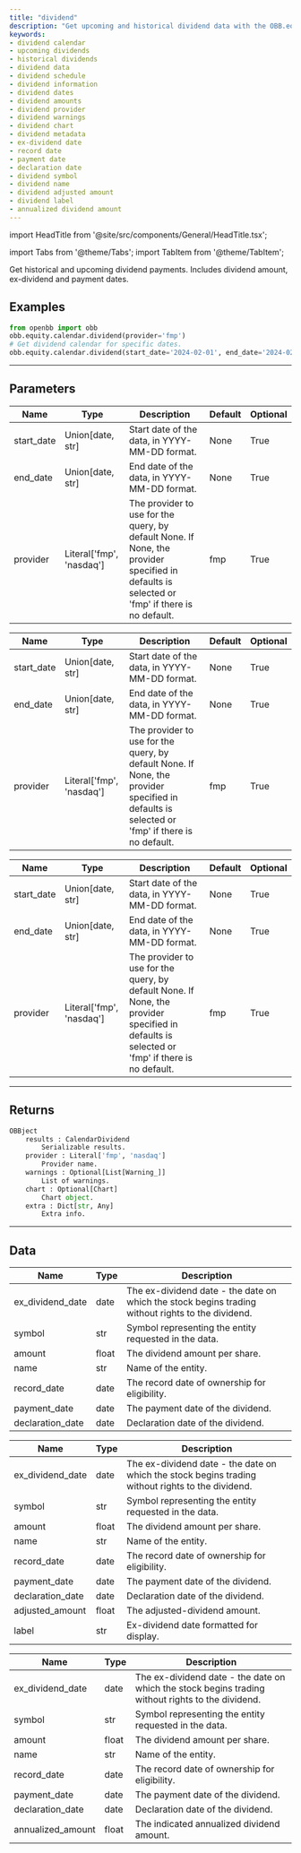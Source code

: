 ```yaml
---
title: "dividend"
description: "Get upcoming and historical dividend data with the OBB.equity.calendar.dividend  method. This method allows you to retrieve dividend information such as dates, amounts,  and provider details. It also provides warnings, charts, and metadata for further  analysis."
keywords:
- dividend calendar
- upcoming dividends
- historical dividends
- dividend data
- dividend schedule
- dividend information
- dividend dates
- dividend amounts
- dividend provider
- dividend warnings
- dividend chart
- dividend metadata
- ex-dividend date
- record date
- payment date
- declaration date
- dividend symbol
- dividend name
- dividend adjusted amount
- dividend label
- annualized dividend amount
---
```


import HeadTitle from '@site/src/components/General/HeadTitle.tsx';

<HeadTitle title="equity/calendar/dividend - Reference | OpenBB Platform Docs" />

<!-- markdownlint-disable MD012 MD031 MD033 -->

import Tabs from '@theme/Tabs';
import TabItem from '@theme/TabItem';

Get historical and upcoming dividend payments. Includes dividend amount, ex-dividend and payment dates.


Examples
--------

```python
from openbb import obb
obb.equity.calendar.dividend(provider='fmp')
# Get dividend calendar for specific dates.
obb.equity.calendar.dividend(start_date='2024-02-01', end_date='2024-02-07', provider='nasdaq')
```

---

## Parameters

<Tabs>

<TabItem value='standard' label='standard'>

| Name | Type | Description | Default | Optional |
| ---- | ---- | ----------- | ------- | -------- |
| start_date | Union[date, str] | Start date of the data, in YYYY-MM-DD format. | None | True |
| end_date | Union[date, str] | End date of the data, in YYYY-MM-DD format. | None | True |
| provider | Literal['fmp', 'nasdaq'] | The provider to use for the query, by default None. If None, the provider specified in defaults is selected or 'fmp' if there is no default. | fmp | True |
</TabItem>

<TabItem value='fmp' label='fmp'>

| Name | Type | Description | Default | Optional |
| ---- | ---- | ----------- | ------- | -------- |
| start_date | Union[date, str] | Start date of the data, in YYYY-MM-DD format. | None | True |
| end_date | Union[date, str] | End date of the data, in YYYY-MM-DD format. | None | True |
| provider | Literal['fmp', 'nasdaq'] | The provider to use for the query, by default None. If None, the provider specified in defaults is selected or 'fmp' if there is no default. | fmp | True |
</TabItem>

<TabItem value='nasdaq' label='nasdaq'>

| Name | Type | Description | Default | Optional |
| ---- | ---- | ----------- | ------- | -------- |
| start_date | Union[date, str] | Start date of the data, in YYYY-MM-DD format. | None | True |
| end_date | Union[date, str] | End date of the data, in YYYY-MM-DD format. | None | True |
| provider | Literal['fmp', 'nasdaq'] | The provider to use for the query, by default None. If None, the provider specified in defaults is selected or 'fmp' if there is no default. | fmp | True |
</TabItem>

</Tabs>

---

## Returns

```python wordwrap
OBBject
    results : CalendarDividend
        Serializable results.
    provider : Literal['fmp', 'nasdaq']
        Provider name.
    warnings : Optional[List[Warning_]]
        List of warnings.
    chart : Optional[Chart]
        Chart object.
    extra : Dict[str, Any]
        Extra info.

```

---

## Data

<Tabs>

<TabItem value='standard' label='standard'>

| Name | Type | Description |
| ---- | ---- | ----------- |
| ex_dividend_date | date | The ex-dividend date - the date on which the stock begins trading without rights to the dividend. |
| symbol | str | Symbol representing the entity requested in the data. |
| amount | float | The dividend amount per share. |
| name | str | Name of the entity. |
| record_date | date | The record date of ownership for eligibility. |
| payment_date | date | The payment date of the dividend. |
| declaration_date | date | Declaration date of the dividend. |
</TabItem>

<TabItem value='fmp' label='fmp'>

| Name | Type | Description |
| ---- | ---- | ----------- |
| ex_dividend_date | date | The ex-dividend date - the date on which the stock begins trading without rights to the dividend. |
| symbol | str | Symbol representing the entity requested in the data. |
| amount | float | The dividend amount per share. |
| name | str | Name of the entity. |
| record_date | date | The record date of ownership for eligibility. |
| payment_date | date | The payment date of the dividend. |
| declaration_date | date | Declaration date of the dividend. |
| adjusted_amount | float | The adjusted-dividend amount. |
| label | str | Ex-dividend date formatted for display. |
</TabItem>

<TabItem value='nasdaq' label='nasdaq'>

| Name | Type | Description |
| ---- | ---- | ----------- |
| ex_dividend_date | date | The ex-dividend date - the date on which the stock begins trading without rights to the dividend. |
| symbol | str | Symbol representing the entity requested in the data. |
| amount | float | The dividend amount per share. |
| name | str | Name of the entity. |
| record_date | date | The record date of ownership for eligibility. |
| payment_date | date | The payment date of the dividend. |
| declaration_date | date | Declaration date of the dividend. |
| annualized_amount | float | The indicated annualized dividend amount. |
</TabItem>

</Tabs>

